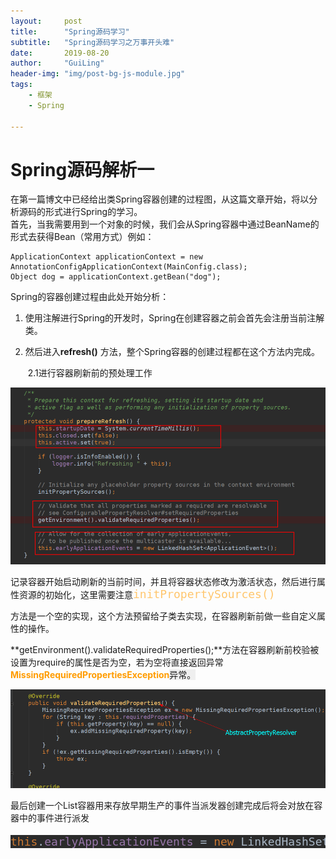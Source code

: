 ```yaml
---
layout:     post
title:      "Spring源码学习"
subtitle:   "Spring源码学习之万事开头难"
date:       2019-08-20
author:     "GuiLing"
header-img: "img/post-bg-js-module.jpg"
tags:
    - 框架
    - Spring

---
```




# Spring源码解析一

在第一篇博文中已经给出类Spring容器创建的过程图，从这篇文章开始，将以分析源码的形式进行Spring的学习。  
首先，当我需要用到一个对象的时候，我们会从Spring容器中通过BeanName的形式去获得Bean（常用方式）例如：

    ApplicationContext applicationContext = new AnnotationConfigApplicationContext(MainConfig.class);
    Object dog = applicationContext.getBean("dog");

Spring的容器创建过程由此处开始分析：

1. 使用注解进行Spring的开发时，Spring在创建容器之前会首先会注册当前注解类。

2.  然后进入**refresh()** 方法，整个Spring容器的创建过程都在这个方法内完成。

    ​    2.1进行容器刷新前的预处理工作

![](img\spring\2018\12\2p17srss98hhnpi4h3c48dc12j.png)

记录容器开始启动刷新的当前时间，并且将容器状态修改为激活状态，然后进行属性资源的初始化，这里需要注意<font color="#ffc66d" face="DejaVu Sans Mono"><span style="font-size: 18px;">initPropertySources()</span></font>

方法是一个空的实现，这个方法预留给子类去实现，在容器刷新前做一些自定义属性的操作。

**getEnvironment().validateRequiredProperties();**方法在容器刷新前校验被设置为require的属性是否为空，若为空将直接返回异常<font color="#ff9c00">**MissingRequiredPropertiesException**</font><span style="background-color: rgb(239, 239, 239);">异常。</span>

![](img\spring\2018\12\66s3ftvq8ciqvpbua3ne6j5drm.png)

最后创建一个List容器用来存放早期生产的事件当派发器创建完成后将会对放在容器中的事件进行派发

<pre style="background-color:#2b2b2b;color:#a9b7c6;font-family:'DejaVu Sans Mono';font-size:13.5pt;"><span style="color:#cc7832;">this</span>.<span style="color:#9876aa;">earlyApplicationEvents</span> = <span style="color:#cc7832;">new</span> LinkedHashSet<applicationevent>()<span style="color:#cc7832;">;</span></applicationevent></pre>